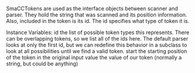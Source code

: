 SmaCCTokens are used as the interface objects between scanner and parser. They hold the string that was scanned and its position information. Also, included in the token is its id. The id specifies what type of token it is.

Instance Variables:
	id	<Array of: Integer>	the list of possible token types this represents. There can be overlapping tokens, so we list all of the ids here. The default parser looks at only the first id, but we can redefine this behavior in a subclass to look at all possibilities until we find a valid token.
	start	<Integer>	the starting position of the token in the original input
	value	<Object>	the value of our token (normally a string, but could be anything)

